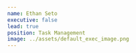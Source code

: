 ```yaml
---
name: Ethan Seto
executive: false
lead: true
position: Task Management
image: ../assets/default_exec_image.png
---
```

